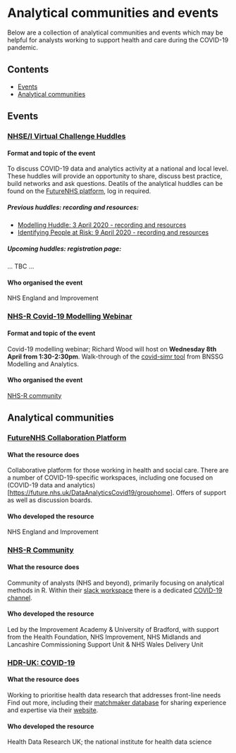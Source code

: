 # Analytical communities and events

Below are a collection of analytical communities and events which may be helpful for analysts working to support health and care during the COVID-19 pandemic.

## Contents
* [Events](https://github.com/HFAnalyticsLab/COVID19_Resources/blob/master/Communities_and_Events.md#events)
* [Analytical communities](https://github.com/HFAnalyticsLab/COVID19_Resources/blob/master/Communities_and_Events.md#analytical-communities)

## Events

### [NHSE/I Virtual Challenge Huddles](https://future.nhs.uk/DataAnalyticsCovid19/view?objectID=18976912)
#### Format and topic of the event
To discuss COVID-19 data and analytics activity at a national and local level. These huddles will provide an opportunity to share, discuss best practice, build networks and ask questions.
Deatils of the analytical huddles can be found on the [FutureNHS platform](https://future.nhs.uk/DataAnalyticsCovid19/view?objectID=18976912), log in required. 

##### Previous huddles: recording and resources:
* [Modelling Huddle: 3 April 2020 - recording and resources](https://future.nhs.uk/DataAnalyticsCovid19/view?objectID=19407216)
* [Identifying People at Risk: 9 April 2020 - recording and resources](https://future.nhs.uk/DataAnalyticsCovid19/view?objectId=19532528)
##### Upcoming huddles: registration page:
... TBC ...
#### Who organised the event
NHS England and Improvement 

### [NHS-R Covid-19 Modelling Webinar](https://www.eventbrite.co.uk/e/nhs-r-covid-19-modelling-webinar-tickets-101892362800)
#### Format and topic of the event
Covid-19 modelling webinar; Richard Wood will host on **Wednesday 8th April from 1:30-2:30pm**. Walk-through of the [covid-simr tool]( https://github.com/nhs-bnssg-analytics/covid-simr) from BNSSG Modelling and Analytics. 
#### Who organised the event
[NHS-R community](https://twitter.com/NHSrCommunity)


## Analytical communities

### [FutureNHS Collaboration Platform](https://future.nhs.uk/)
#### What the resource does
Collaborative platform for those working in health and social care. There are a number of COVID-19-specific workspaces, including one focused on (COVID-19 data and analytics)[https://future.nhs.uk/DataAnalyticsCovid19/grouphome]. Offers of support as well as discussion boards. 
#### Who developed the resource
NHS England and Improvement

### [NHS-R Community](https://nhsrcommunity.com/)
#### What the resource does
Community of analysts (NHS and beyond), primarily focusing on analytical methods in R. Within their [slack workspace](https://nhsrcommunity.slack.com/) there is a dedicated [COVID-19 channel](https://nhsrcommunity.slack.com/#covid-19). 
#### Who developed the resource
Led by the Improvement Academy & University of Bradford, with support from the Health Foundation, NHS Improvement, NHS Midlands and Lancashire Commissioning Support Unit & NHS Wales Delivery Unit

### [HDR-UK: COVID-19](https://www.hdruk.ac.uk/covid-19/)
#### What the resource does
Working to prioritise health data research that addresses front-line needs  Find out more, including their [matchmaker database](https://docs.google.com/spreadsheets/d/1Kr17P_Lsoh-9dGUlxzdxXPAEKdaZB39DpF9Eqqp8ehg/edit?usp=sharing) for sharing experience and expertise via their [website](https://www.hdruk.ac.uk/covid-19/). 
#### Who developed the resource
Health Data Research UK; the national institute for health data science



